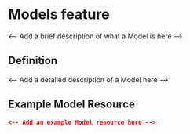 # Models feature
	
<-- Add a brief description of what a Model is here -->

## Definition

<-- Add a detailed description of a Model here -->

## Example Model Resource

```json
<-- Add an example Model resource here -->
```
